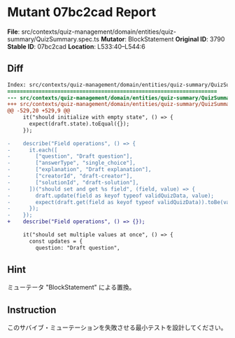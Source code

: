 # Mutant 07bc2cad Report

**File**: src/contexts/quiz-management/domain/entities/quiz-summary/QuizSummary.spec.ts
**Mutator**: BlockStatement
**Original ID**: 3790
**Stable ID**: 07bc2cad
**Location**: L533:40–L544:6

## Diff

```diff
Index: src/contexts/quiz-management/domain/entities/quiz-summary/QuizSummary.spec.ts
===================================================================
--- src/contexts/quiz-management/domain/entities/quiz-summary/QuizSummary.spec.ts	original
+++ src/contexts/quiz-management/domain/entities/quiz-summary/QuizSummary.spec.ts	mutated #3790
@@ -529,20 +529,9 @@
     it("should initialize with empty state", () => {
       expect(draft.state).toEqual({});
     });
 
-    describe("Field operations", () => {
-      it.each([
-        ["question", "Draft question"],
-        ["answerType", "single_choice"],
-        ["explanation", "Draft explanation"],
-        ["creatorId", "draft-creator"],
-        ["solutionId", "draft-solution"],
-      ])("should set and get %s field", (field, value) => {
-        draft.update(field as keyof typeof validQuizData, value);
-        expect(draft.get(field as keyof typeof validQuizData)).toBe(value);
-      });
-    });
+    describe("Field operations", () => {});
 
     it("should set multiple values at once", () => {
       const updates = {
         question: "Draft question",
```

## Hint

ミューテータ "BlockStatement" による置換。

## Instruction

このサバイブ・ミューテーションを失敗させる最小テストを設計してください。
